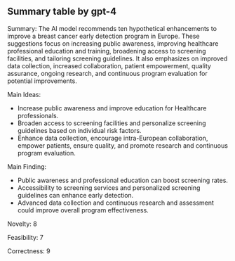 ## Summary table by gpt-4
Summary: 
The AI model recommends ten hypothetical enhancements to improve a breast cancer early detection program in Europe. These suggestions focus on increasing public awareness, improving healthcare professional education and training, broadening access to screening facilities, and tailoring screening guidelines. It also emphasizes on improved data collection, increased collaboration, patient empowerment, quality assurance, ongoing research, and continuous program evaluation for potential improvements.

Main Ideas: 
- Increase public awareness and improve education for Healthcare professionals.
- Broaden access to screening facilities and personalize screening guidelines based on individual risk factors. 
- Enhance data collection, encourage intra-European collaboration, empower patients, ensure quality, and promote research and continuous program evaluation.

Main Finding: 
- Public awareness and professional education can boost screening rates.
- Accessibility to screening services and personalized screening guidelines can enhance early detection.
- Advanced data collection and continuous research and assessment could improve overall program effectiveness.

Novelty: 8 

Feasibility: 7

Correctness: 9
